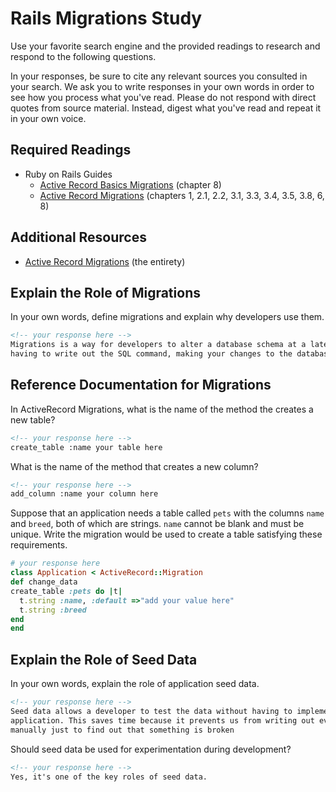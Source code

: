 # Rails Migrations Study

Use your favorite search engine and the provided readings to research and
respond to the following questions.

In your responses, be sure to cite any relevant sources you consulted in your
search. We ask you to write responses in your own words in order to see how you
process what you've read. Please do not respond with direct quotes from source
material. Instead, digest what you've read and repeat it in your own voice.

## Required Readings

-   Ruby on Rails Guides
    -   [Active Record Basics Migrations](http://guides.rubyonrails.org/active_record_basics.html#migrations)
        (chapter 8)
    -   [Active Record Migrations](http://guides.rubyonrails.org/active_record_migrations.html)
        (chapters 1, 2.1, 2.2, 3.1, 3.3, 3.4, 3.5, 3.8, 6, 8)

## Additional Resources
-   [Active Record Migrations](http://guides.rubyonrails.org/active_record_migrations.html)
    (the entirety)

## Explain the Role of Migrations

In your own words, define migrations and explain why developers use them.

```md
<!-- your response here -->
Migrations is a way for developers to alter a database schema at a later time without
having to write out the SQL command, making your changes to the database independent.
```

## Reference Documentation for Migrations

In ActiveRecord Migrations, what is the name of the method the creates a new
table?

```md
<!-- your response here -->
create_table :name your table here
```

What is the name of the method that creates a new column?

```md
<!-- your response here -->
add_column :name your column here
```

Suppose that an application needs a table called `pets` with the columns `name`
and `breed`, both of which are strings. `name` cannot be blank and must be
unique. Write the migration would be used to create a table satisfying these
requirements.

```ruby
# your response here
class Application < ActiveRecord::Migration
def change_data
create_table :pets do |t|
  t.string :name, :default =>"add your value here"
  t.string :breed
end
end


```

## Explain the Role of Seed Data

In your own words, explain the role of application seed data.

```md
<!-- your response here -->
Seed data allows a developer to test the data without having to implement it in
application. This saves time because it prevents us from writing out everything
manually just to find out that something is broken
```

Should seed data be used for experimentation during development?

```md
<!-- your response here -->
Yes, it's one of the key roles of seed data.
```
